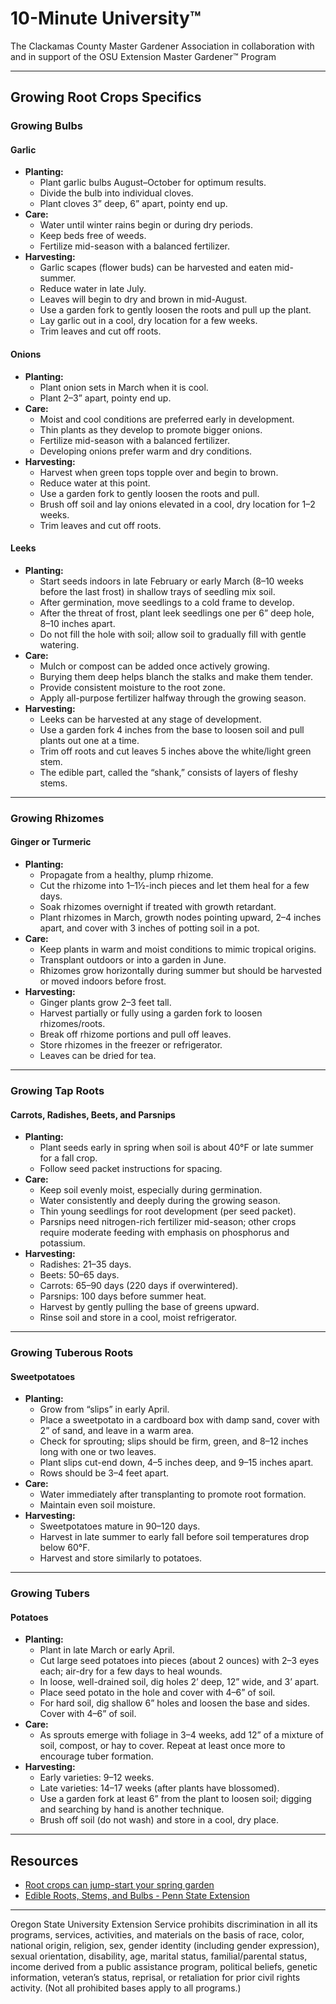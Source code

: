 # 10-Minute University™  
The Clackamas County Master Gardener Association in collaboration with and in support of the OSU Extension Master Gardener™ Program  

---

## Growing Root Crops Specifics  

### Growing Bulbs  

#### Garlic  
- **Planting:**  
  - Plant garlic bulbs August–October for optimum results.  
  - Divide the bulb into individual cloves.  
  - Plant cloves 3” deep, 6” apart, pointy end up.  
- **Care:**  
  - Water until winter rains begin or during dry periods.  
  - Keep beds free of weeds.  
  - Fertilize mid-season with a balanced fertilizer.  
- **Harvesting:**  
  - Garlic scapes (flower buds) can be harvested and eaten mid-summer.  
  - Reduce water in late July.  
  - Leaves will begin to dry and brown in mid-August.  
  - Use a garden fork to gently loosen the roots and pull up the plant.  
  - Lay garlic out in a cool, dry location for a few weeks.  
  - Trim leaves and cut off roots.  

#### Onions  
- **Planting:**  
  - Plant onion sets in March when it is cool.  
  - Plant 2–3” apart, pointy end up.  
- **Care:**  
  - Moist and cool conditions are preferred early in development.  
  - Thin plants as they develop to promote bigger onions.  
  - Fertilize mid-season with a balanced fertilizer.  
  - Developing onions prefer warm and dry conditions.  
- **Harvesting:**  
  - Harvest when green tops topple over and begin to brown.  
  - Reduce water at this point.  
  - Use a garden fork to gently loosen the roots and pull.  
  - Brush off soil and lay onions elevated in a cool, dry location for 1–2 weeks.  
  - Trim leaves and cut off roots.  

#### Leeks  
- **Planting:**  
  - Start seeds indoors in late February or early March (8–10 weeks before the last frost) in shallow trays of seedling mix soil.  
  - After germination, move seedlings to a cold frame to develop.  
  - After the threat of frost, plant leek seedlings one per 6” deep hole, 8–10 inches apart.  
  - Do not fill the hole with soil; allow soil to gradually fill with gentle watering.  
- **Care:**  
  - Mulch or compost can be added once actively growing.  
  - Burying them deep helps blanch the stalks and make them tender.  
  - Provide consistent moisture to the root zone.  
  - Apply all-purpose fertilizer halfway through the growing season.  
- **Harvesting:**  
  - Leeks can be harvested at any stage of development.  
  - Use a garden fork 4 inches from the base to loosen soil and pull plants out one at a time.  
  - Trim off roots and cut leaves 5 inches above the white/light green stem.  
  - The edible part, called the “shank,” consists of layers of fleshy stems.  

---

### Growing Rhizomes  

#### Ginger or Turmeric  
- **Planting:**  
  - Propagate from a healthy, plump rhizome.  
  - Cut the rhizome into 1–1½-inch pieces and let them heal for a few days.  
  - Soak rhizomes overnight if treated with growth retardant.  
  - Plant rhizomes in March, growth nodes pointing upward, 2–4 inches apart, and cover with 3 inches of potting soil in a pot.  
- **Care:**  
  - Keep plants in warm and moist conditions to mimic tropical origins.  
  - Transplant outdoors or into a garden in June.  
  - Rhizomes grow horizontally during summer but should be harvested or moved indoors before frost.  
- **Harvesting:**  
  - Ginger plants grow 2–3 feet tall.  
  - Harvest partially or fully using a garden fork to loosen rhizomes/roots.  
  - Break off rhizome portions and pull off leaves.  
  - Store rhizomes in the freezer or refrigerator.  
  - Leaves can be dried for tea.  

---

### Growing Tap Roots  

#### Carrots, Radishes, Beets, and Parsnips  
- **Planting:**  
  - Plant seeds early in spring when soil is about 40°F or late summer for a fall crop.  
  - Follow seed packet instructions for spacing.  
- **Care:**  
  - Keep soil evenly moist, especially during germination.  
  - Water consistently and deeply during the growing season.  
  - Thin young seedlings for root development (per seed packet).  
  - Parsnips need nitrogen-rich fertilizer mid-season; other crops require moderate feeding with emphasis on phosphorus and potassium.  
- **Harvesting:**  
  - Radishes: 21–35 days.  
  - Beets: 50–65 days.  
  - Carrots: 65–90 days (220 days if overwintered).  
  - Parsnips: 100 days before summer heat.  
  - Harvest by gently pulling the base of greens upward.  
  - Rinse soil and store in a cool, moist refrigerator.  

---

### Growing Tuberous Roots  

#### Sweetpotatoes  
- **Planting:**  
  - Grow from “slips” in early April.  
  - Place a sweetpotato in a cardboard box with damp sand, cover with 2” of sand, and leave in a warm area.  
  - Check for sprouting; slips should be firm, green, and 8–12 inches long with one or two leaves.  
  - Plant slips cut-end down, 4–5 inches deep, and 9–15 inches apart.  
  - Rows should be 3–4 feet apart.  
- **Care:**  
  - Water immediately after transplanting to promote root formation.  
  - Maintain even soil moisture.  
- **Harvesting:**  
  - Sweetpotatoes mature in 90–120 days.  
  - Harvest in late summer to early fall before soil temperatures drop below 60°F.  
  - Harvest and store similarly to potatoes.  

---

### Growing Tubers  

#### Potatoes  
- **Planting:**  
  - Plant in late March or early April.  
  - Cut large seed potatoes into pieces (about 2 ounces) with 2–3 eyes each; air-dry for a few days to heal wounds.  
  - In loose, well-drained soil, dig holes 2’ deep, 12” wide, and 3’ apart.  
  - Place seed potato in the hole and cover with 4–6” of soil.  
  - For hard soil, dig shallow 6” holes and loosen the base and sides. Cover with 4–6” of soil.  
- **Care:**  
  - As sprouts emerge with foliage in 3–4 weeks, add 12” of a mixture of soil, compost, or hay to cover. Repeat at least once more to encourage tuber formation.  
- **Harvesting:**  
  - Early varieties: 9–12 weeks.  
  - Late varieties: 14–17 weeks (after plants have blossomed).  
  - Use a garden fork at least 6” from the plant to loosen soil; digging and searching by hand is another technique.  
  - Brush off soil (do not wash) and store in a cool, dry place.  

---

## Resources  

- [Root crops can jump-start your spring garden](https://extension.oregonstate.edu/gardening/vegetables/root-crops-can-jump-start-your-spring-garden)  
- [Edible Roots, Stems, and Bulbs - Penn State Extension](https://extension.psu.edu/edible-roots-stems-and-bulbs)  

---

Oregon State University Extension Service prohibits discrimination in all its programs, services, activities, and materials on the basis of race, color, national origin, religion, sex, gender identity (including gender expression), sexual orientation, disability, age, marital status, familial/parental status, income derived from a public assistance program, political beliefs, genetic information, veteran’s status, reprisal, or retaliation for prior civil rights activity. (Not all prohibited bases apply to all programs.)